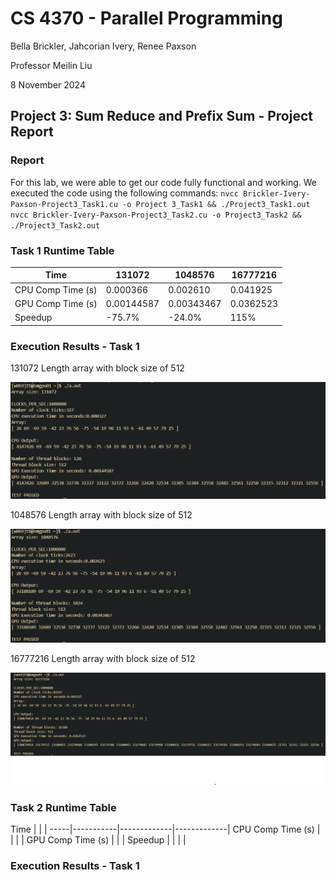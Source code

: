 # CS 4370 - Parallel Programming
Bella Brickler, Jahcorian Ivery, Renee Paxson

Professor Meilin Liu

8 November 2024

## Project 3: Sum Reduce and Prefix Sum - Project Report

### Report
For this lab, we were able to get our code fully functional and working. We executed the code using the following commands:
`nvcc Brickler-Ivery-Paxson-Project3_Task1.cu -o Project 3_Task1 && ./Project3_Task1.out`
`nvcc Brickler-Ivery-Paxson-Project3_Task2.cu -o Project3_Task2 && ./Project3_Task2.out`

### Task 1 Runtime Table

Time | 131072  | 1048576  | 16777216
-----|-----------|-------------|-------------|
CPU Comp Time (s) | 0.000366 | 0.002610 | 0.041925 |
GPU Comp Time (s) | 0.00144587 | 0.00343467 | 0.0362523
Speedup | -75.7% | -24.0% |  115% |

### Execution Results - Task 1
131072 Length array with block size of 512

![8*8 matrix with a tile width of 4](./images/Task1_Test1.png)

1048576 Length array with block size of 512 

![128*128 matrix with a tile width of 8](./images/Task1_Test2.png)

16777216 Length array with block size of 512 

![128*128 matrix with a tile width of 8](./images/Task1_Test3.png)



### Task 2 Runtime Table

Time |   |   | 
-----|-----------|-------------|-------------|
CPU Comp Time (s) |  |  |  |
GPU Comp Time (s) |  |  | 
Speedup |  |  |  |

### Execution Results - Task 1